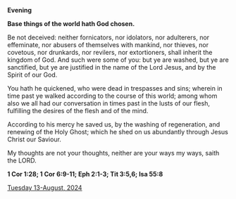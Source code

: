 **Evening**

**Base things of the world hath God chosen.**
 
Be not deceived: neither fornicators, nor idolators, nor adulterers, nor effeminate, nor abusers of themselves with mankind, nor thieves, nor covetous, nor drunkards, nor revilers, nor extortioners, shall inherit the kingdom of God. And such were some of you: but ye are washed, but ye are sanctified, but ye are justified in the name of the Lord Jesus, and by the Spirit of our God.
 
You hath he quickened, who were dead in trespasses and sins; wherein in time past ye walked according to the course of this world; among whom also we all had our conversation in times past in the lusts of our flesh, fulfilling the desires of the flesh and of the mind.
 
According to his mercy he saved us, by the washing of regeneration, and renewing of the Holy Ghost; which he shed on us abundantly through Jesus Christ our Saviour.
 
My thoughts are not your thoughts, neither are your ways my ways, saith the LORD.  

**1 Cor 1:28; 1 Cor 6:9-11; Eph 2:1-3; Tit 3:5,6; Isa 55:8**

[Tuesday 13-August, 2024](https://t.me/daily_light)
